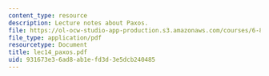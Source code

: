 ```yaml
---
content_type: resource
description: Lecture notes about Paxos.
file: https://ol-ocw-studio-app-production.s3.amazonaws.com/courses/6-824-distributed-computer-systems-engineering-spring-2006/931673e36ad8ab1efd3d3e5dcb240485_lec14_paxos.pdf
file_type: application/pdf
resourcetype: Document
title: lec14_paxos.pdf
uid: 931673e3-6ad8-ab1e-fd3d-3e5dcb240485
---
```

